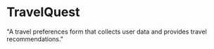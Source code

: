 # TravelQuest
"A travel preferences form that collects user data and provides travel recommendations."
